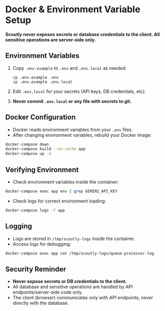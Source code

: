 # Docker & Environment Variable Setup

**Scoutly never exposes secrets or database credentials to the client. All sensitive operations are server-side only.**

## Environment Variables

1. Copy `.env.example` to `.env` and `.env.local` as needed:

   ```
   cp .env.example .env
   cp .env.example .env.local
   ```

2. Edit `.env.local` for your secrets (API keys, DB credentials, etc).

3. **Never commit `.env.local` or any file with secrets to git.**

## Docker Configuration

- Docker reads environment variables from your `.env` files.
- After changing environment variables, rebuild your Docker image:

```bash
docker-compose down
docker-compose build --no-cache app
docker-compose up -d
```

## Verifying Environment

- Check environment variables inside the container:

```bash
docker-compose exec app env | grep GEMINI_API_KEY
```

- Check logs for correct environment loading:

```bash
docker-compose logs -f app
```

## Logging

- Logs are stored in `/tmp/scoutly-logs` inside the container.
- Access logs for debugging:

```bash
docker-compose exec app cat /tmp/scoutly-logs/queue-processor.log
```

## Security Reminder

- **Never expose secrets or DB credentials to the client.**
- All database and sensitive operations are handled by API endpoints/server-side code only.
- The client (browser) communicates only with API endpoints, never directly with the database.
